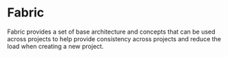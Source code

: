 # Fabric
Fabric provides a set of base architecture and concepts that can be used across projects to help provide consistency across projects and reduce the load when creating a new project.
